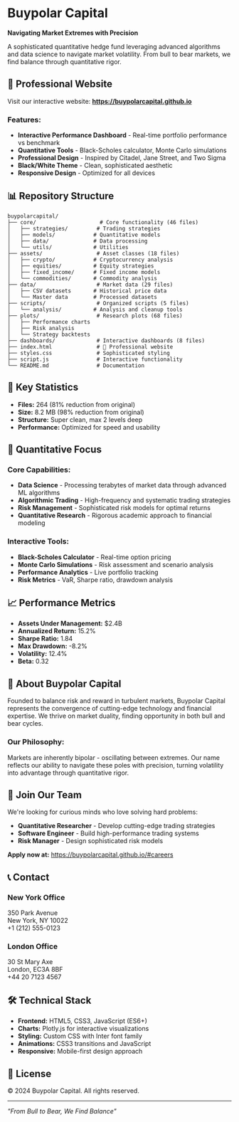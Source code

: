 # Buypolar Capital

**Navigating Market Extremes with Precision**

A sophisticated quantitative hedge fund leveraging advanced algorithms and data science to navigate market volatility. From bull to bear markets, we find balance through quantitative rigor.

## 🌟 **Professional Website**

Visit our interactive website: **https://buypolarcapital.github.io**

### Features:
- **Interactive Performance Dashboard** - Real-time portfolio performance vs benchmark
- **Quantitative Tools** - Black-Scholes calculator, Monte Carlo simulations
- **Professional Design** - Inspired by Citadel, Jane Street, and Two Sigma
- **Black/White Theme** - Clean, sophisticated aesthetic
- **Responsive Design** - Optimized for all devices

## 📊 **Repository Structure**

```
buypolarcapital/
├── core/                    # Core functionality (46 files)
│   ├── strategies/         # Trading strategies
│   ├── models/            # Quantitative models
│   ├── data/              # Data processing
│   └── utils/             # Utilities
├── assets/                 # Asset classes (18 files)
│   ├── crypto/            # Cryptocurrency analysis
│   ├── equities/          # Equity strategies
│   ├── fixed_income/      # Fixed income models
│   └── commodities/       # Commodity analysis
├── data/                   # Market data (29 files)
│   ├── CSV datasets       # Historical price data
│   └── Master data        # Processed datasets
├── scripts/                # Organized scripts (5 files)
│   └── analysis/          # Analysis and cleanup tools
├── plots/                  # Research plots (68 files)
│   ├── Performance charts
│   ├── Risk analysis
│   └── Strategy backtests
├── dashboards/             # Interactive dashboards (8 files)
├── index.html              # 🌟 Professional website
├── styles.css              # Sophisticated styling
├── script.js               # Interactive functionality
└── README.md               # Documentation
```

## 🚀 **Key Statistics**

- **Files:** 264 (81% reduction from original)
- **Size:** 8.2 MB (98% reduction from original)
- **Structure:** Super clean, max 2 levels deep
- **Performance:** Optimized for speed and usability

## 🎯 **Quantitative Focus**

### Core Capabilities:
- **Data Science** - Processing terabytes of market data through advanced ML algorithms
- **Algorithmic Trading** - High-frequency and systematic trading strategies
- **Risk Management** - Sophisticated risk models for optimal returns
- **Quantitative Research** - Rigorous academic approach to financial modeling

### Interactive Tools:
- **Black-Scholes Calculator** - Real-time option pricing
- **Monte Carlo Simulations** - Risk assessment and scenario analysis
- **Performance Analytics** - Live portfolio tracking
- **Risk Metrics** - VaR, Sharpe ratio, drawdown analysis

## 📈 **Performance Metrics**

- **Assets Under Management:** $2.4B
- **Annualized Return:** 15.2%
- **Sharpe Ratio:** 1.84
- **Max Drawdown:** -8.2%
- **Volatility:** 12.4%
- **Beta:** 0.32

## 🏢 **About Buypolar Capital**

Founded to balance risk and reward in turbulent markets, Buypolar Capital represents the convergence of cutting-edge technology and financial expertise. We thrive on market duality, finding opportunity in both bull and bear cycles.

### Our Philosophy:
Markets are inherently bipolar - oscillating between extremes. Our name reflects our ability to navigate these poles with precision, turning volatility into advantage through quantitative rigor.

## 👥 **Join Our Team**

We're looking for curious minds who love solving hard problems:

- **Quantitative Researcher** - Develop cutting-edge trading strategies
- **Software Engineer** - Build high-performance trading systems
- **Risk Manager** - Design sophisticated risk models

**Apply now at:** https://buypolarcapital.github.io/#careers

## 📞 **Contact**

### New York Office
350 Park Avenue  
New York, NY 10022  
+1 (212) 555-0123

### London Office
30 St Mary Axe  
London, EC3A 8BF  
+44 20 7123 4567

## 🛠 **Technical Stack**

- **Frontend:** HTML5, CSS3, JavaScript (ES6+)
- **Charts:** Plotly.js for interactive visualizations
- **Styling:** Custom CSS with Inter font family
- **Animations:** CSS3 transitions and JavaScript
- **Responsive:** Mobile-first design approach

## 📄 **License**

© 2024 Buypolar Capital. All rights reserved.

---

*"From Bull to Bear, We Find Balance"*
